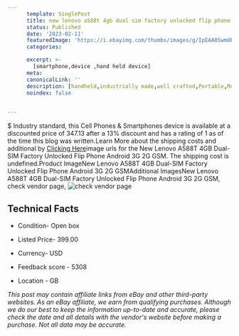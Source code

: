 ```yaml
---
      template: SinglePost
      title: new lenovo a588t 4gb dual sim factory unlocked flip phone android 3g 2g gsm
      status: Published
      date: '2023-02-11'
      featuredImage: 'https://i.ebayimg.com/thumbs/images/g/IpEAAOSwmUBb8-52/s-l225.jpg'
      categories: 

      excerpt: >-
        [smartphone,device ,hand held device]
      meta:
      canonicalLink: ''
      description: [handheld,industrially made,well crafted,Portable,Mobile,Compact,Convenient,Lightweight,Maneuverable,Man-portable,Miniature,Carriable,Hand-held,Light,Holdable,Transportable,Mobile device,Pocket-sized,On-the-go,Wireless,Cordless,Compact size,Convenient size, smartphone,device ,hand held device]
      noindex: false

        
---
```

$
    Industry standard, this Cell Phones & Smartphones device is available at a discounted price of 347.13 after a 13% discount and has a rating of 1 as of the time this blog was written.Learn More about the shipping costs and additional by [Clicking Here](https://www.ebay.com/itm/302043161012?hash=item46532ce1b4%3Ag%3AIpEAAOSwmUBb8-52&mkevt=1&mkcid=1&mkrid=711-53200-19255-0&campid=%253CePNCampaignId%253E&customid=%253CreferenceId%253E&toolid=10049)image urls for the New Lenovo A588T 4GB Dual-SIM Factory Unlocked Flip Phone Android 3G 2G GSM. The shipping cost is undefined.Product ImageNew Lenovo A588T 4GB Dual-SIM Factory Unlocked Flip Phone Android 3G 2G GSMAdditional ImagesNew Lenovo A588T 4GB Dual-SIM Factory Unlocked Flip Phone Android 3G 2G GSM, check vendor page, ![check vendor page](https://origin-galleryplus.ebayimg.com/ws/web/302043161012_2_0_1/225x225.jpg,https://origin-galleryplus.ebayimg.com/ws/web/302043161012_3_0_1/225x225.jpg,https://origin-galleryplus.ebayimg.com/ws/web/302043161012_4_0_1/225x225.jpg,https://origin-galleryplus.ebayimg.com/ws/web/302043161012_5_0_1/225x225.jpg,https://origin-galleryplus.ebayimg.com/ws/web/302043161012_6_0_1/225x225.jpg,https://origin-galleryplus.ebayimg.com/ws/web/302043161012_7_0_1/225x225.jpg,https://origin-galleryplus.ebayimg.com/ws/web/302043161012_8_0_1/225x225.jpg)
    
    

 ## Technical Facts 



     
      

 - Condition- Open box 


      

 - Listed Price- 399.00 


      

 - Currency- USD 


      

 - Feedback score - 5308 


      

 - Location - GB 


      
      

 *_This post may contain affiliate links from eBay and other third-party websites. As an eBay affiliate, we earn from qualifying purchases. Although we do our best to keep the information up-to-date and accurate, please check the date and all details with the vendor's website before making a purchase. Not all data may be accurate._*



    
    
    
    
    